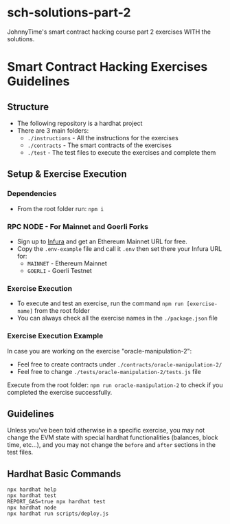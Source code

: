 # sch-solutions-part-2
JohnnyTime's smart contract hacking course part 2 exercises WITH the solutions.

# Smart Contract Hacking Exercises Guidelines

## Structure
* The following repository is a hardhat project
* There are 3 main folders:
  * `./instructions` - All the instructions for the exercises
  * `./contracts` - The smart contracts of the exercises
  * `./test` - The test files to execute the exercises and complete them

## Setup & Exercise Execution

### Dependencies
* From the root folder run: `npm i`

### RPC NODE - For Mainnet and Goerli Forks
* Sign up to [Infura](https://infura.io/dashboard) and get an Ethereum Mainnet URL for free.
* Copy the `.env-example` file and call it `.env` then set there your Infura URL for:
  * `MAINNET` - Ethereum Mainnet
  * `GOERLI` - Goerli Testnet

### Exercise Execution
* To execute and test an exercise, run the command `npm run [exercise-name]` from the root folder
* You can always check all the exercise names in the `./package.json` file

### Exercise Execution Example
In case you are working on the exercise "oracle-manipulation-2":
* Feel free to create contracts under `./contracts/oracle-manipulation-2/`
* Feel free to change `./tests/oracle-manipulation-2/tests.js` file

Execute from the root folder: `npm run oracle-manipulation-2` to check if you completed the exercise successfully.

## Guidelines
Unless you've been told otherwise in a specific exercise, you may not change the EVM state with special hardhat functionalities (balances, block time, etc...), and you may not change the `before` and `after` sections in the test files.


## Hardhat Basic Commands
```shell
npx hardhat help
npx hardhat test
REPORT_GAS=true npx hardhat test
npx hardhat node
npx hardhat run scripts/deploy.js
```